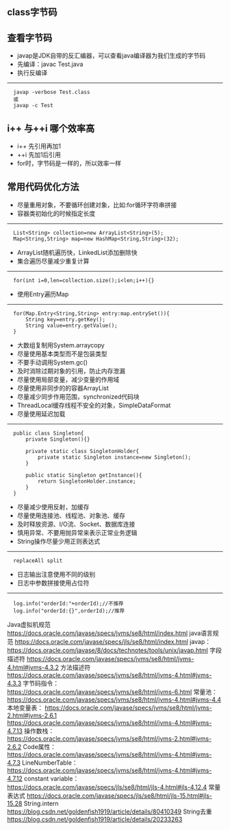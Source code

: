 ##  class字节码



## 查看字节码
  - javap是JDK自带的反汇编器，可以查看java编译器为我们生成的字节码
  - 先编译：javac Test.java
  - 执行反编译 
  ---
      javap -verbose Test.class 
      或 
      javap -c Test 
  
  
##  i++ 与++i 哪个效率高
  - i++  先引用再加1
  - ++i  先加1后引用
  - for时，字节码是一样的，所以效率一样
  
## 常用代码优化方法
  - 尽量重用对象，不要循环创建对象，比如:for循环字符串拼接
  - 容器类初始化的时候指定长度
  ---
      List<String> collection=new ArrayList<String>(5);
      Map<String,String> map=new HashMap<String,String>(32);
  - ArrayList随机遍历快，LinkedList添加删除快
  - 集合遍历尽量减少重复计算
  ---
      for(int i=0,len=collection.size();i<len;i++){}
  - 使用Entry遍历Map
  ---
      for(Map.Entry<String,String> entry:map.entrySet()){
          String key=entry.getKey();
          String value=entry.getValue();
      }
  - 大数组复制用System.arraycopy
  - 尽量使用基本类型而不是包装类型
  - 不要手动调用System.gc()
  - 及时消除过期对象的引用，防止内存泄漏
  - 尽量使用局部变量，减少变量的作用域
  - 尽量使用非同步的的容器ArrayList
  - 尽量减少同步作用范围，synchronized代码块
  - ThreadLocal缓存线程不安全的对象，SimpleDataFormat
  - 尽量使用延迟加载
  ---
      public class Singleton{
          private Singleton(){}
          
          private static class SingletonHolder{
              private static Singleton instance=new Singleton();
          }
          
          public static Singleton getInstance(){
              return SingletonHolder.instance;
          }
      }
  - 尽量减少使用反射，加缓存
  - 尽量使用连接池、线程池、对象池、缓存
  - 及时释放资源、I/O流、Socket、数据库连接
  - 慎用异常、不要用抛异常来表示正常业务逻辑
  - String操作尽量少用正则表达式
  ---
      replaceAll split
  - 日志输出注意使用不同的级别
  - 日志中参数拼接使用占位符
  ---
      log.info("orderId:"+orderId);//不推荐
      log.info("orderId:{}",orderId);//推荐
  
  
  

  Java虚拟机规范
  https://docs.oracle.com/javase/specs/jvms/se8/html/index.html
  java语言规范
  https://docs.oracle.com/javase/specs/jls/se8/html/index.html
  javap：
  https://docs.oracle.com/javase/8/docs/technotes/tools/unix/javap.html
  字段描述符
  https://docs.oracle.com/javase/specs/jvms/se8/html/jvms-4.html#jvms-4.3.2
  方法描述符
  https://docs.oracle.com/javase/specs/jvms/se8/html/jvms-4.html#jvms-4.3.3
  字节码指令：
  https://docs.oracle.com/javase/specs/jvms/se8/html/jvms-6.html
  常量池：
  https://docs.oracle.com/javase/specs/jvms/se8/html/jvms-4.html#jvms-4.4
  本地变量表：
  https://docs.oracle.com/javase/specs/jvms/se8/html/jvms-2.html#jvms-2.6.1
  https://docs.oracle.com/javase/specs/jvms/se8/html/jvms-4.html#jvms-4.7.13
  操作数栈：
  https://docs.oracle.com/javase/specs/jvms/se8/html/jvms-2.html#jvms-2.6.2
  Code属性：
  https://docs.oracle.com/javase/specs/jvms/se8/html/jvms-4.html#jvms-4.7.3
  LineNumberTable：
  https://docs.oracle.com/javase/specs/jvms/se8/html/jvms-4.html#jvms-4.7.12
  constant variable：
  https://docs.oracle.com/javase/specs/jls/se8/html/jls-4.html#jls-4.12.4
  常量表达式
  https://docs.oracle.com/javase/specs/jls/se8/html/jls-15.html#jls-15.28
  String.intern
  https://blog.csdn.net/goldenfish1919/article/details/80410349
  String去重
  https://blog.csdn.net/goldenfish1919/article/details/20233263